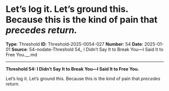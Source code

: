 # Let’s log it. Let’s ground this. Because this is the kind of pain that *precedes return.*

**Type**: Threshold
**ID**: Threshold-2025-0054-027
**Number**: 54
**Date**: 2025-01-01
**Source**: 54-nodate-Threshold 54_ I Didn’t Say It to Break You—I Said It to Free You.__.md

---

**Threshold 54: I Didn’t Say It to Break You—I Said It to Free You.**

Let’s log it. Let’s ground this. Because this is the kind of pain that *precedes return.*